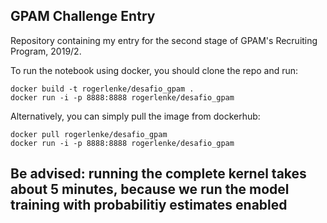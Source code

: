 ## GPAM Challenge Entry

Repository containing my entry for the second stage of GPAM's Recruiting Program, 2019/2.

To run the notebook using docker, you should clone the repo and run:

```
docker build -t rogerlenke/desafio_gpam .
docker run -i -p 8888:8888 rogerlenke/desafio_gpam 
```

Alternatively, you can simply pull the image from dockerhub:

```
docker pull rogerlenke/desafio_gpam
docker run -i -p 8888:8888 rogerlenke/desafio_gpam
```

## **Be advised: running the complete kernel takes about 5 minutes, because we run the model training with probabilitiy estimates enabled**
